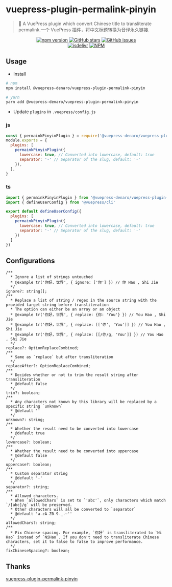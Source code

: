 # vuepress-plugin-permalink-pinyin

> :tada: A VuePress plugin which convert Chinese title to transliterate permalink.一个 VuePress 插件，将中文标题转换为音译永久链接.

<p align="center">
  <a href="https://www.npmjs.com/package/@vuepress-denaro/vuepress-plugin-permalink-pinyin" target="_blank"><img alt="npm version" src="https://img.shields.io/npm/v/@vuepress-denaro/vuepress-plugin-permalink-pinyin"></a>
  <a href="https://github.com/denaro-org/vuepress-theme-denaro/stargazers" target="_blank"><img alt="GitHub stars" src="https://img.shields.io/github/stars/denaro-org/v-charts2"></a>
  <a href="https://github.com/denaro-org/vuepress-theme-denaro/issues" target="_blank"><img alt="GitHub issues" src="https://img.shields.io/github/issues/denaro-org/v-charts2"></a>
  <br />
  <a href="https://www.jsdelivr.com/package/npm/@vuepress-denaro/vuepress-plugin-permalink-pinyin" target="_blank"><img alt="jsdelivr" src="https://data.jsdelivr.com/v1/package/npm/@vuepress-denaro/vuepress-plugin-permalink-pinyin/badge"></a>
  <a href="https://github.com/denaro-org/vuepress-theme-denaro/blob/main/LICENSE" target="_blank"><img alt="NPM" src="https://img.shields.io/npm/l/@vuepress-denaro/vuepress-plugin-permalink-pinyin"></a>
</p>

## Usage

- Install

```bash
# npm
npm install @vuepress-denaro/vuepress-plugin-permalink-pinyin

# yarn
yarn add @vuepress-denaro/vuepress-plugin-permalink-pinyin
```

- Update `plugins` in `.vuepress/config.js`

### js

```javascript
const { permainkPinyinPlugin } = require('@vuepress-denaro/vuepress-plugin-permalink-pinyin')
module.exports = {
  plugins: [
    permainkPinyinPlugin({
      lowercase: true, // Converted into lowercase, default: true
      separator: '-' // Separator of the slug, default: '-'
    }),
  ],
}
```

### ts

```javascript
import { permainkPinyinPlugin } from '@vuepress-denaro/vuepress-plugin-permalink-pinyin'
import { defineUserConfig } from '@vuepress/cli'

export default defineUserConfig({
  plugins: [
    permainkPinyinPlugin({
      lowercase: true, // Converted into lowercase, default: true
      separator: '-' // Separator of the slug, default: '-'
    })
  ]
})
```

## Configurations

``` text
/**
  * Ignore a list of strings untouched
  * @example tr('你好，世界', { ignore: ['你'] }) // 你 Hao , Shi Jie
  */
ignore?: string[];
/**
  * Replace a list of string / regex in the source string with the provided target string before transliteration
  * The option can either be an array or an object
  * @example tr('你好，世界', { replace: {你: 'You'} }) // You Hao , Shi Jie
  * @example tr('你好，世界', { replace: [['你', 'You']] }) // You Hao , Shi Jie
  * @example tr('你好，世界', { replace: [[/你/g, 'You']] }) // You Hao , Shi Jie
  */
replace?: OptionReplaceCombined;
/**
  * Same as `replace` but after transliteration
  */
replaceAfter?: OptionReplaceCombined;
/**
  * Decides whether or not to trim the result string after transliteration
  * @default false
  */
trim?: boolean;
/**
  * Any characters not known by this library will be replaced by a specific string `unknown`
  * @default ''
  */
unknown?: string;
/**
  * Whether the result need to be converted into lowercase
  * @default true
  */
lowercase?: boolean;
/**
  * Whether the result need to be converted into uppercase
  * @default false
  */
uppercase?: boolean;
/**
  * Custom separator string
  * @default '-'
  */
separator?: string;
/**
  * Allowed characters.
  * When `allowedChars` is set to `'abc'`, only characters which match `/[abc]/g` will be preserved.
  * Other characters will all be converted to `separator`
  * @default 'a-zA-Z0-9-_.~''
  */
allowedChars?: string;
/**
  * Fix Chinese spacing. For example, `你好` is transliterated to `Ni Hao` instead of `NiHao`. If you don't need to transliterate Chinese characters, set it to false to false to improve performance.
  */
fixChineseSpacing?: boolean;
```

## Thanks

[vuepress-plugin-permalink-pinyin](https://github.com/viko16/vuepress-plugin-permalink-pinyin)

